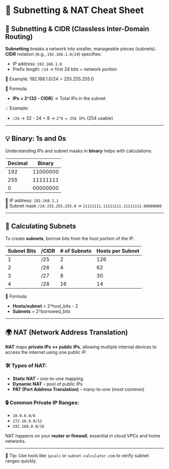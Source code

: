 # 🧮 Subnetting & NAT Cheat Sheet

## 🧩 Subnetting & CIDR (Classless Inter-Domain Routing)

**Subnetting** breaks a network into smaller, manageable pieces (subnets).  
**CIDR** notation (e.g., `192.168.1.0/24`) specifies:
- IP address: `192.168.1.0`
- Prefix length: `/24` → first 24 bits = network portion

🔢 Example:
192.168.1.0/24 = 255.255.255.0

🧠 Formula:
- **IPs = 2^(32 - CIDR)** → Total IPs in the subnet

💡 Example:
- `/24` → 32 - 24 = 8 → `2^8 = 256 IPs` (254 usable)

---

## 💡 Binary: 1s and 0s

Understanding IPs and subnet masks in **binary** helps with calculations.

| Decimal | Binary            |
|---------|--------------------|
| 192     | 11000000           |
| 255     | 11111111           |
| 0       | 00000000           |

🧠 IP address: `192.168.1.1`  
🧠 Subnet mask `/24`: `255.255.255.0` → `11111111.11111111.11111111.00000000`

---

## 🔢 Calculating Subnets

To create **subnets**, borrow bits from the host portion of the IP.

| Subnet Bits | /CIDR | # of Subnets | Hosts per Subnet |
|-------------|--------|--------------|------------------|
| 1           | /25    | 2            | 126              |
| 2           | /26    | 4            | 62               |
| 3           | /27    | 8            | 30               |
| 4           | /28    | 16           | 14               |

📝 Formula:
- **Hosts/subnet** = 2^host_bits - 2  
- **Subnets** = 2^borrowed_bits

---

## 🌍 NAT (Network Address Translation)

**NAT** maps **private IPs ↔ public IPs**, allowing multiple internal devices to access the internet using one public IP.

### 🛠️ Types of NAT:
- **Static NAT** – one-to-one mapping
- **Dynamic NAT** – pool of public IPs
- **PAT (Port Address Translation)** – many-to-one (most common)

### 🔒 Common Private IP Ranges:
- `10.0.0.0/8`
- `172.16.0.0/12`
- `192.168.0.0/16`

NAT happens on your **router or firewall**, essential in cloud VPCs and home networks.

---

📌 Tip: Use tools like `ipcalc` or `subnet-calculator.com` to verify subnet ranges quickly.
